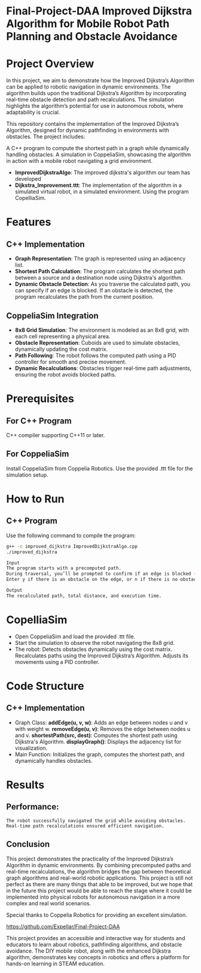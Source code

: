 # Final-Project-DAA Improved Dijkstra Algorithm for Mobile Robot Path Planning and Obstacle Avoidance
# Project Overview
In this project, we aim to demonstrate how the Improved Dijkstra’s Algorithm can be applied to robotic navigation in dynamic environments. The algorithm builds upon the traditional Dijkstra’s Algorithm by incorporating real-time obstacle detection and path recalculations. The simulation highlights the algorithm’s potential for use in autonomous robots, where adaptability is crucial.

This repository contains the implementation of the Improved Dijkstra’s Algorithm, designed for dynamic pathfinding in environments with obstacles. The project includes:

A C++ program to compute the shortest path in a graph while dynamically handling obstacles.
A simulation in CoppeliaSim, showcasing the algorithm in action with a mobile robot navigating a grid environment.
- **ImprovedDijkstraAlgo**: The improved dijkstra's algorithm our team has developed
- **Dijkstra_Improvement.ttt**: The implementation of the algorithm in a simulated virtual robot, in a simulated environment. Using the program CopelliaSim.

# Features
## C++ Implementation
- **Graph Representation**: The graph is represented using an adjacency list.
- **Shortest Path Calculation**: The program calculates the shortest path between a source and a destination node using Dijkstra's algorithm.
- **Dynamic Obstacle Detection**: As you traverse the calculated path, you can specify if an edge is blocked. If an obstacle is detected, the program recalculates the path from the current position.

## CoppeliaSim Integration
- **8x8 Grid Simulation**: The environment is modeled as an 8x8 grid, with each cell representing a physical area.
- **Obstacle Representation**: Cuboids are used to simulate obstacles, dynamically updating the cost matrix.
- **Path Following**: The robot follows the computed path using a PID controller for smooth and precise movement.
- **Dynamic Recalculations**: Obstacles trigger real-time path adjustments, ensuring the robot avoids blocked paths.

# Prerequisites
## For C++ Program
C++ compiler supporting C++11 or later.

## For CoppeliaSim
Install CoppeliaSim from Coppelia Robotics.
Use the provided .ttt file for the simulation setup.
  
# How to Run
## C++ Program
Use the following command to compile the program:

```bash
g++ -o improved_dijkstra ImprovedDijkstraAlgo.cpp
./improved_dijkstra

Input
The program starts with a precomputed path.
During traversal, you’ll be prompted to confirm if an edge is blocked (y/n).
Enter y if there is an obstacle on the edge, or n if there is no obstacle.

Output
The recalculated path, total distance, and execution time.

```
# CopelliaSim
- Open CoppeliaSim and load the provided .ttt file.
- Start the simulation to observe the robot navigating the 8x8 grid.
- The robot:
    Detects obstacles dynamically using the cost matrix.
    Recalculates paths using the Improved Dijkstra’s Algorithm.
    Adjusts its movements using a PID controller.

# Code Structure
## C++ Implementation
- Graph Class: 
    **addEdge(u, v, w)**: Adds an edge between nodes u and v with weight w.
    **removeEdge(u, v)**: Removes the edge between nodes u and v.
    **shortestPath(src, dest)**: Computes the shortest path using Dijkstra's Algorithm.
    **displayGraph()**: Displays the adjacency list for visualization.
- Main Function: 
    Initializes the graph, computes the shortest path, and dynamically handles obstacles.

# Results
## Performance:
    The robot successfully navigated the grid while avoiding obstacles.
    Real-time path recalculations ensured efficient navigation.

## Conclusion
This project demonstrates the practicality of the Improved Dijkstra’s Algorithm in dynamic environments. By combining precomputed paths and real-time recalculations, the algorithm bridges the gap between theoretical graph algorithms and real-world robotic applications. This project is still not perfect as there are many things that able to be improved, but we hope that in the future this project would be able to reach the stage where it could be implemented into physical robots for autonomous navigation in a more complex and real world scenarios.

Special thanks to Coppelia Robotics for providing an excellent simulation.

https://github.com/Expellar/Final-Project-DAA

This project provides an accessible and interactive way for students and educators to learn about robotics, pathfinding algorithms, 
and obstacle avoidance. The DIY mobile robot, along with the enhanced Dijkstra algorithm, demonstrates key concepts in robotics and
offers a platform for hands-on learning in STEAM education.
